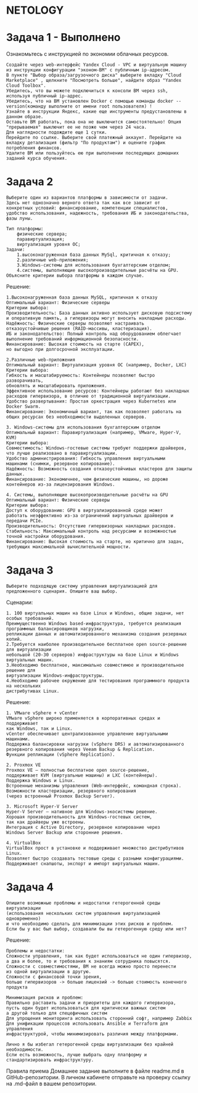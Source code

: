 # NETOLOGY
# Задача 1 - Выполнено

Ознакомьтесь с инструкцией по экономии облачных ресурсов.

    Создайте через web-интерфейс Yandex Cloud - VPC и виртуальную машину из инструкции конфигурации "эконом-ВМ" с публичным ip-адресом. 
    В пункте "Выбор образа/загрузочного диска" выберите вкладку "Cloud Marketplace" , щелкните "Посмотреть больше", найдите образ "Yandex Cloud Toolbox".
    Убедитесь, что вы можете подключиться к консоли ВМ через ssh, используя публичный ip-адрес. 
    Убедитесь, что на ВМ установлен Docker с помощью команды docker --version(команду выполните от имени root пользователя) !
    Узнайте в инструкции Яндекс, какие еще инструменты предустановлены в данном образе.
    Оставьте ВМ работать, пока она не выключится самостоятельно! Опция "прерываемая" выключит ее не позже чем через 24 часа.
    Для наглядности подождите еще 1 сутки.
    Перейдите по ссылке. Выберите свой платежный аккаунт. Перейдите на вкладку детализация (фильтр "По продуктам") и оцените график потребления финансов.
    Удалите ВМ или пользуйтесь ею при выполнении последующих домашних заданий курса обучения.

#    Задача 2

    Выберите один из вариантов платформы в зависимости от задачи. 
    Здесь нет однозначно верного ответа так как все зависит от 
    конкретных условий: финансирование, компетенции специалистов, 
    удобство использования, надежность, требования ИБ и законодательства, фазы луны.

    Тип платформы:
        физические сервера;
        паравиртуализация;
        виртуализация уровня ОС;
    Задачи:
        1.высоконагруженная база данных MySql, критичная к отказу;
        2.различные web-приложения;
        3.Windows-системы для использования бухгалтерским отделом;
        4.системы, выполняющие высокопроизводительные расчёты на GPU.
    Объясните критерии выбора платформы в каждом случае.

Решение:

    1.Высоконагруженная база данных MySQL, критичная к отказу
    Оптимальный вариант: Физические серверы
    Критерии выбора:
    Производительность: База данных активно использует дисковую подсистему 
    и оперативную память, а гипервизоры могут вносить накладные расходы.
    Надёжность: Физические серверы позволяют настраивать 
    отказоустойчивые решения (RAID-массивы, кластеризация).
    ИБ и законодательство: Полный контроль над оборудованием облегчает 
    выполнение требований информационной безопасности.
    Финансирование: Высокая стоимость на старте (CAPEX), 
    но выгодно при долгосрочной эксплуатации.
    
    2.Различные web-приложения
    Оптимальный вариант: Виртуализация уровня ОС (например, Docker, LXC)
    Критерии выбора:
    Гибкость и масштабируемость: Контейнеры позволяют быстро разворачивать, 
    обновлять и масштабировать приложения.
    Эффективное использование ресурсов: Контейнеры работают без накладных 
    расходов гипервизора, в отличие от традиционной виртуализации.
    Удобство развертывания: Простая оркестрация через Kubernetes или Docker Swarm.
    Финансирование: Экономичный вариант, так как позволяет работать на 
    общих ресурсах без необходимости выделенных серверов.

    3. Windows-системы для использования бухгалтерским отделом
    Оптимальный вариант: Паравиртуализация (например, VMware, Hyper-V, KVM)
    Критерии выбора:
    Совместимость: Windows-гостевые системы требуют поддержки драйверов, 
    что лучше реализовано в паравиртуализации.
    Удобство администрирования: Гибкость управления виртуальными 
    машинами (снимки, резервное копирование).
    Надёжность: Возможность создания отказоустойчивых кластеров для защиты данных.
    Финансирование: Экономичнее, чем физические машины, но дороже 
    контейнеров из-за лицензирования Windows.

    4. Системы, выполняющие высокопроизводительные расчёты на GPU
    Оптимальный вариант: Физические серверы
    Критерии выбора:
    Доступ к оборудованию: GPU в виртуализированной среде может 
    работать неэффективно из-за ограничений виртуальных драйверов и передачи PCIe.
    Производительность: Отсутствие гипервизорных накладных расходов.
    Стабильность: Максимальный контроль над ресурсами и возможностью 
    точной настройки оборудования.
    Финансирование: Высокая стоимость на старте, но критично для задач, 
    требующих максимальной вычислительной мощности.

#    Задача 3

    Выберите подходящую систему управления виртуализацией для предложенного сценария. Опишите ваш выбор.

Сценарии:

    1. 100 виртуальных машин на базе Linux и Windows, общие задачи, нет особых требований. 
    Преимущественно Windows based-инфраструктура, требуется реализация программных балансировщиков нагрузки, 
    репликации данных и автоматизированного механизма создания резервных копий.
    2.Требуется наиболее производительное бесплатное open source-решение для виртуализации 
    небольшой (20-30 серверов) инфраструктуры на базе Linux и Windows виртуальных машин.
    3.Необходимо бесплатное, максимально совместимое и производительное решение для 
    виртуализации Windows-инфраструктуры.
    4.Необходимо рабочее окружение для тестирования программного продукта на нескольких 
    дистрибутивах Linux.


Решение:
    
    1. VMware vSphere + vCenter
    VMware vSphere широко применяется в корпоративных средах и поддерживает 
    как Windows, так и Linux.
    vCenter обеспечивает централизованное управление виртуальными машинами.
    Поддержка балансировки нагрузки (vSphere DRS) и автоматизированного 
    резервного копирования через Veeam Backup & Replication.
    Функции репликации (vSphere Replication).
    
    2. Proxmox VE
    Proxmox VE — полностью бесплатное open source-решение, 
    поддерживает KVM (виртуальные машины) и LXC (контейнеры).
    Поддержка Windows и Linux.
    Встроенные механизмы управления (Web-интерфейс, командная строка).
    Возможности кластеризации, резервного копирования 
    (через встроенный Proxmox Backup Server).
        
    3. Microsoft Hyper-V Server
    Hyper-V Server — нативное для Windows-экосистемы решение.
    Хорошая производительность для Windows-гостевых систем, 
    так как драйверы уже встроены.
    Интеграция с Active Directory, резервное копирование через 
    Windows Server Backup или сторонние решения.

    4. VirtualBox
    VirtualBox прост в установке и поддерживает множество дистрибутивов Linux.
    Позволяет быстро создавать тестовые среды с разными конфигурациями.
    Поддерживает снапшоты, экспорт и импорт виртуальных машин.
        
#    Задача 4

    Опишите возможные проблемы и недостатки гетерогенной среды виртуализации 
    (использования нескольких систем управления виртуализацией одновременно) 
    и что необходимо сделать для минимизации этих рисков и проблем. 
    Если бы у вас был выбор, создавали бы вы гетерогенную среду или нет?

Решение:

    Проблемы и недостатки: 
    Сложности управления, так как будет использоваться не один гипервизор, 
    а два и более, то и требования к знаниям сотрудника повысятся.
    Сложности с совместимостями, ВМ не всегда можно просто перенести 
    из одной виртуализации в другую.
    Сложности с финансовой точки зрения, 
    больше гипервизоров -> больше лицензий -> больше стоимость конечного продукта
    
    Минимизация рисков и проблем:
    Правильно раставить задачи и приоритеты для каждого гипервизора, 
    пусть один будет использоваться для критически важных систем 
    а другой только для спецефичных систем
    Для упрощения мониторинга использовать сторонний софт, например Zabbix
    Для унификации процессов использовать Ansible и Terraform для управления 
    инфраструктурой, чтобы минимизировать различия между платформами.

    Лично я бы избегал гетерогенной среды виртуализации без крайней необходимости.
    Если есть возможность, лучше выбрать одну платформу и стандартизировать инфраструктуру.

Правила приема
Домашнее задание выполните в файле readme.md в GitHub-репозитории. В личном кабинете отправьте на проверку ссылку на .md-файл в вашем репозитории.

